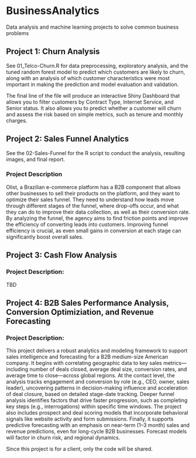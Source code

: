 # BusinessAnalytics
Data analysis and machine learning projects to solve common business problems

## Project 1: Churn Analysis
See 01_Telco-Churn.R for data preprocessing, exploratory analysis, and the tuned random forest model to predict which customers are likely to churn, along with an analysis of which customer characteristics were most important in making the prediction and model evaluation and validation.

The final line of the file will produce an interactive Shiny Dashboard that allows you to filter customers by Contract Type, Internet Service, and Senior status. It also allows you to predict whether a customer will churn and assess the risk based on simple metrics, such as tenure and monthly charges.

## Project 2: Sales Funnel Analytics
See the 02-Sales-Funnel for the R script to conduct the analysis, resulting images, and final report. 

### Project Description
Olist, a Brazilian e-commerce platform has a B2B component that allows other businesses to sell their products on the platform, and they want to optimize their sales funnel. They need to understand how leads move through different stages of the funnel, where drop-offs occur, and what they can do to improve their data collection, as well as their conversion rate. By analyzing the funnel, the agency aims to find friction points and improve the efficiency of converting leads into customers​. Improving funnel efficiency is crucial, as even small gains in conversion at each stage can significantly boost overall sales. 

## Project 3: Cash Flow Analysis

### Project Description:
TBD

## Project 4: B2B Sales Performance Analysis, Conversion Optimiziation, and Revenue Forecasting

### Project Description: 
This project delivers a robust analytics and modeling framework to support sales intelligence and forecasting for a B2B medium-size American company. It begins with correlating geographic data to key sales metrics—including number of deals closed, average deal size, conversion rates, and average time to close—across global regions. At the contact level, the analysis tracks engagement and conversion by role (e.g., CEO, owner, sales leader), uncovering patterns in decision-making influence and acceleration of deal closure, based on detailed stage-date tracking. Deeper funnel analysis identifies factors that drive faster progression, such as completing key steps (e.g., interrogations) within specific time windows. The project also includes prospect and deal scoring models that incorporate behavioral signals like website activity and form submissions. Finally, it supports predictive forecasting with an emphasis on near-term (1–3 month) sales and revenue predictions, even for long-cycle B2B businesses. Forecast models will factor in churn risk, and regional dynamics.

Since this project is for a client, only the code will be shared. 
